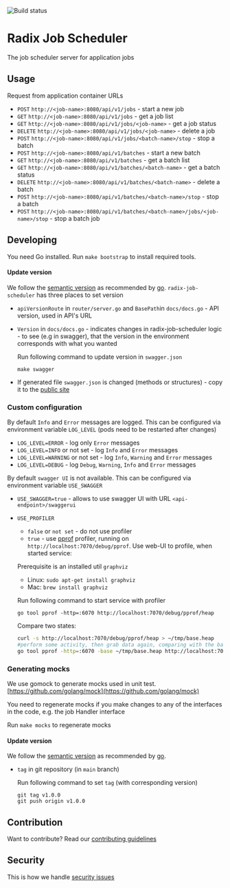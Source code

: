 ![Build status](https://github.com/equinor/radix-job-scheduler/actions/workflows/build-push.yml/badge.svg)  

# Radix Job Scheduler
The job scheduler server for application jobs

## Usage
Request from application container URLs
* `POST` `http://<job-name>:8080/api/v1/jobs` - start a new job
* `GET` `http://<job-name>:8080/api/v1/jobs` - get a job list
* `GET` `http://<job-name>:8080/api/v1/jobs/<job-name>` - get a job status
* `DELETE` `http://<job-name>:8080/api/v1/jobs/<job-name>` - delete a job
* `POST` `http://<job-name>:8080/api/v1/jobs/<batch-name>/stop` - stop a batch
* `POST` `http://<job-name>:8080/api/v1/batches` - start a new batch
* `GET` `http://<job-name>:8080/api/v1/batches` - get a batch list
* `GET` `http://<job-name>:8080/api/v1/batches/<batch-name>` - get a batch status
* `DELETE` `http://<job-name>:8080/api/v1/batches/<batch-name>` - delete a batch
* `POST` `http://<job-name>:8080/api/v1/batches/<batch-name>/stop` - stop a batch
* `POST` `http://<job-name>:8080/api/v1/batches/<batch-name>/jobs/<job-name>/stop` - stop a batch job

## Developing

You need Go installed. Run `make bootstrap` to install required tools.

#### Update version
We follow the [semantic version](https://semver.org/) as recommended by [go](https://blog.golang.org/publishing-go-modules).
`radix-job-scheduler` has three places to set version
* `apiVersionRoute` in `router/server.go` and `BasePath`in `docs/docs.go` - API version, used in API's URL
* `Version` in `docs/docs.go` - indicates changes in radix-job-scheduler logic - to see (e.g in swagger), that the version in the environment corresponds with what you wanted

  Run following command to update version in `swagger.json`
    ```
    make swagger
    ``` 

* If generated file `swagger.json` is changed (methods or structures) - copy it to the [public site](https://github.com/equinor/radix-public-site/tree/main/public-site/docs/src/guides/configure-jobs)

### Custom configuration

By default `Info` and `Error` messages are logged. This can be configured via environment variable `LOG_LEVEL` (pods need to be restarted after changes)
* `LOG_LEVEL=ERROR` - log only `Error` messages
* `LOG_LEVEL=INFO` or not set - log `Info` and `Error` messages
* `LOG_LEVEL=WARNING` or not set - log `Info`, `Warning` and `Error` messages
* `LOG_LEVEL=DEBUG` - log `Debug`, `Warning`, `Info` and `Error` messages

By default `swagger UI` is not available. This can be configured via environment variable `USE_SWAGGER`
* `USE_SWAGGER=true` - allows to use swagger UI with URL `<api-endpoint>/swaggerui`

* `USE_PROFILER`
  * `false` or `not set` - do not use profiler
  * `true` - use [pprof](https://golang.org/pkg/net/http/pprof/) profiler, running on `http://localhost:7070/debug/pprof`. Use web-UI to profile, when started service:

  Prerequisite is an installed util `graphviz`
  * Linux: `sudo apt-get install graphviz`
  * Mac: `brew install graphviz`
  
  Run following command to start service with profiler
  ```
  go tool pprof -http=:6070 http://localhost:7070/debug/pprof/heap
  ```
  Compare two states:
  ```bash
  curl -s http://localhost:7070/debug/pprof/heap > ~/tmp/base.heap
  #perform some activity, then grab data again, comparing with the base
  go tool pprof -http=:6070 -base ~/tmp/base.heap http://localhost:7070/debug/pprof/heap
  ```

### Generating mocks
We use gomock to generate mocks used in unit test. [https://github.com/golang/mock](https://github.com/golang/mock)

You need to regenerate mocks if you make changes to any of the interfaces in the code, e.g. the job Handler interface

Run `make mocks` to regenerate mocks

#### Update version
We follow the [semantic version](https://semver.org/) as recommended by [go](https://blog.golang.org/publishing-go-modules).
* `tag` in git repository (in `main` branch)

  Run following command to set `tag` (with corresponding version)
    ```
    git tag v1.0.0 
    git push origin v1.0.0
    ```
## Contribution

Want to contribute? Read our [contributing guidelines](./CONTRIBUTING.md)

## Security

This is how we handle [security issues](./SECURITY.md)
